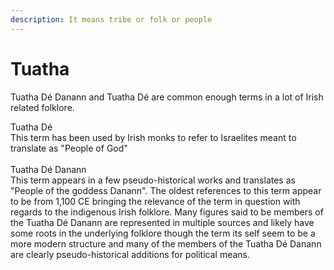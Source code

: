 ```yaml
---
description: It means tribe or folk or people
---
```


# Tuatha

Tuatha Dé Danann and Tuatha Dé are common enough terms in a lot of Irish related folklore.

Tuatha Dé\
This term has been used by Irish monks to refer to Israelites meant to translate as "People of God" \
\
Tuatha Dé Danann\
This term appears in a few pseudo-historical works and translates as "People of the goddess Danann". The oldest references to this term appear to be from 1,100 CE bringing the relevance of the term in question with regards to the indigenous Irish folklore. Many figures said to be members of the Tuatha Dé Danann are represented in multiple sources and likely have some roots in the underlying folklore though the term its self seem to be a more modern structure and many of the members of the Tuatha Dé Danann are clearly pseudo-historical additions for political means.
